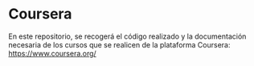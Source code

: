 # Coursera

En este repositorio, se recogerá el código realizado y la documentación necesaria de los cursos que se realicen de la plataforma Coursera: https://www.coursera.org/

